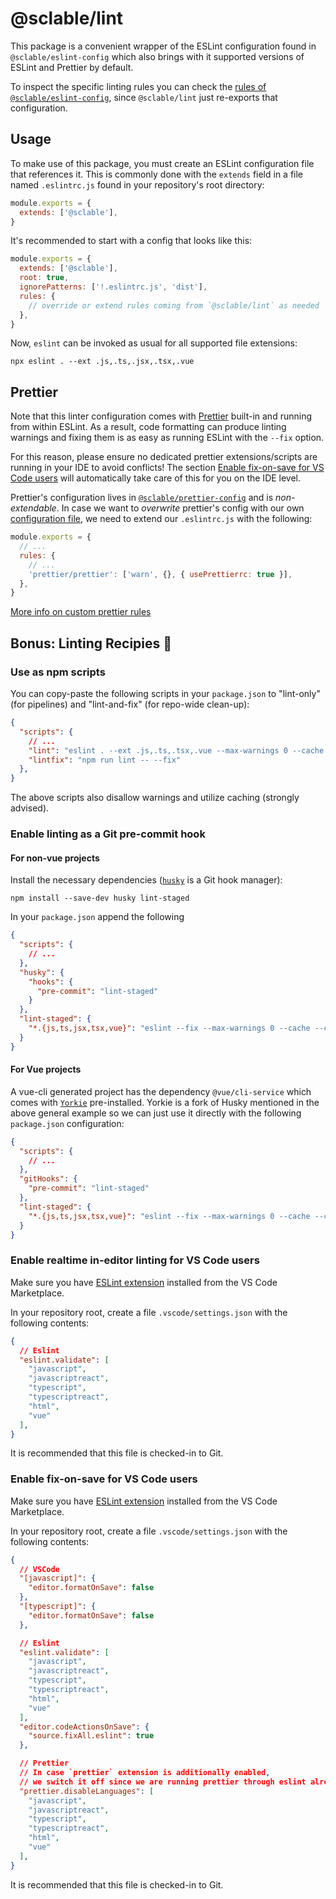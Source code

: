 # @sclable/lint

This package is a convenient wrapper of the ESLint configuration found in
`@sclable/eslint-config` which also brings with it supported versions of ESLint
and Prettier by default.

To inspect the specific linting rules you can check the
[rules of `@sclable/eslint-config`][eslint-config-mainjs], since `@sclable/lint`
just re-exports that configuration.

## Usage

To make use of this package, you must create an ESLint configuration file that
references it. This is commonly done with the `extends` field in a file named
`.eslintrc.js` found in your repository's root directory:

```js
module.exports = {
  extends: ['@sclable'],
}
```

It's recommended to start with a config that looks like this:

```js
module.exports = {
  extends: ['@sclable'],
  root: true,
  ignorePatterns: ['!.eslintrc.js', 'dist'],
  rules: {
    // override or extend rules coming from `@sclable/lint` as needed
  },
}
```

Now, `eslint` can be invoked as usual for all supported file extensions:

```shell
npx eslint . --ext .js,.ts,.jsx,.tsx,.vue
```

## Prettier

Note that this linter configuration comes with [Prettier][prettier] built-in and running from within ESLint.
As a result, code formatting can produce linting warnings and fixing them
is as easy as running ESLint with the `--fix` option.

For this reason, please ensure no dedicated prettier extensions/scripts are running in your IDE to avoid conflicts!
The section [Enable fix-on-save for VS Code users](#enable-fix-on-save-for-vs-code-users)
will automatically take care of this for you on the IDE level.

Prettier's configuration lives in [`@sclable/prettier-config`][sclable-prettier-config] and is _non-extendable_.
In case we want to _overwrite_ prettier's config with our own [configuration file](https://prettier.io/docs/en/configuration.html),
we need to extend our `.eslintrc.js` with the following:

```js
module.exports = {
  // ...
  rules: {
    // ...
    'prettier/prettier': ['warn', {}, { usePrettierrc: true }],
  },
}
```

[More info on custom prettier rules](https://github.com/prettier/eslint-plugin-prettier#options)

## Bonus: Linting Recipies 📝

### Use as npm scripts

You can copy-paste the following scripts in your `package.json` to "lint-only"
(for pipelines) and "lint-and-fix" (for repo-wide clean-up):

```json
{
  "scripts": {
    // ...
    "lint": "eslint . --ext .js,.ts,.tsx,.vue --max-warnings 0 --cache --cache-location 'node_modules/.cache/.eslintcache'",
    "lintfix": "npm run lint -- --fix"
  },
}
```

The above scripts also disallow warnings and utilize caching (strongly advised).

### Enable linting as a Git pre-commit hook

#### For non-vue projects

Install the necessary dependencies ([`husky`][husky] is a Git hook manager):

```shell
npm install --save-dev husky lint-staged
```

In your `package.json` append the following

```json
{
  "scripts": {
    // ...
  },
  "husky": {
    "hooks": {
      "pre-commit": "lint-staged"
    }
  },
  "lint-staged": {
    "*.{js,ts,jsx,tsx,vue}": "eslint --fix --max-warnings 0 --cache --cache-location 'node_modules/.cache/.eslintcache'"
  }
}
```

#### For Vue projects

A vue-cli generated project has the dependency `@vue/cli-service` which comes
with [`Yorkie`][yorkie] pre-installed. Yorkie is a fork of Husky mentioned
in the above general example so we can just use it directly with the following
`package.json` configuration:

```json
{
  "scripts": {
    // ...
  },
  "gitHooks": {
    "pre-commit": "lint-staged"
  },
  "lint-staged": {
    "*.{js,ts,jsx,tsx,vue}": "eslint --fix --max-warnings 0 --cache --cache-location 'node_modules/.cache/.eslintcache'"
  }
}
```

### Enable realtime in-editor linting for VS Code users

Make sure you have [ESLint extension][vscode-eslint-ext] installed from the VS Code Marketplace.

In your repository root, create a file `.vscode/settings.json` with the following
contents:

```json
{
  // Eslint
  "eslint.validate": [
    "javascript",
    "javascriptreact",
    "typescript",
    "typescriptreact",
    "html",
    "vue"
  ],
}
```

It is recommended that this file is checked-in to Git.

### Enable fix-on-save for VS Code users

Make sure you have [ESLint extension][vscode-eslint-ext] installed from the VS Code Marketplace.

In your repository root, create a file `.vscode/settings.json` with the following
contents:

```json
{
  // VSCode
  "[javascript]": {
    "editor.formatOnSave": false
  },
  "[typescript]": {
    "editor.formatOnSave": false
  },

  // Eslint
  "eslint.validate": [
    "javascript",
    "javascriptreact",
    "typescript",
    "typescriptreact",
    "html",
    "vue"
  ],
  "editor.codeActionsOnSave": {
    "source.fixAll.eslint": true
  },

  // Prettier
  // In case `prettier` extension is additionally enabled,
  // we switch it off since we are running prettier through eslint already
  "prettier.disableLanguages": [
    "javascript",
    "javascriptreact",
    "typescript",
    "typescriptreact",
    "html",
    "vue"
  ],
}
```

It is recommended that this file is checked-in to Git.

[prettier]: https://prettier.io
[sclable-prettier-config]: https://git.sclable.com/sclable-platform/ts-monorepo/blob/master/packages/prettier-config/index.json
[husky]: https://npmjs.com/package/husky
[yorkie]: https://github.com/yyx990803/yorkie
[vscode-eslint-ext]: https://marketplace.visualstudio.com/items?itemName=dbaeumer.vscode-eslint
[eslint-config-mainjs]: https://git.sclable.com/sclable-platform/ts-monorepo/blob/master/packages/eslint-config/index.js
